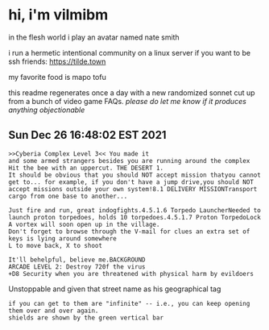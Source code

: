 # hi, i'm vilmibm

in the flesh world i play an avatar named nate smith

i run a hermetic intentional community on a linux server if you want to be ssh friends: https://tilde.town

my favorite food is mapo tofu

this readme regenerates once a day with a new randomized sonnet cut up from a bunch of video game FAQs.
_please do let me know if it produces anything objectionable_

## Sun Dec 26 16:48:02 EST 2021

    >>Cyberia Complex Level 3<< You made it
    and some armed strangers besides you are running around the complex
    Hit the bee with an uppercut. THE DESERT 1.
    It should be obvious that you should NOT accept mission thatyou cannot get to... for example, if you don't have a jump drive,you should NOT accept missions outside your own system!8.1 DELIVERY MISSIONTransport cargo from one base to another...
    
    Just fire and run, great indogfights.4.5.1.6 Torpedo LauncherNeeded to launch proton torpedoes, holds 10 torpedoes.4.5.1.7 Proton TorpedoLock
    A vortex will soon open up in the village.
    Don't forget to browse through the V-mail for clues an extra set of keys is lying around somewhere
    L to move back, X to shoot
    
    It'll behelpful, believe me.BACKGROUND
    ARCADE LEVEL 2: Destroy 720f the virus
    +D8 Security when you are threatened with physical harm by evildoers Unstoppable
    and given that street name as his geographical tag
    
    if you can get to them are "infinite" -- i.e., you can keep opening them over and over again.
    shields are shown by the green vertical bar
